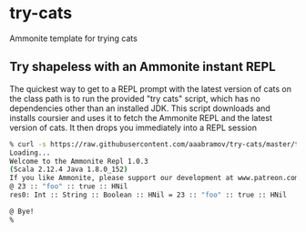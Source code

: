 # try-cats
Ammonite template for trying cats

## Try shapeless with an Ammonite instant REPL
The quickest way to get to a REPL prompt with the latest version of cats on the class path is to run the provided "try cats" script, which has no dependencies other than an installed JDK. This script downloads and installs coursier and uses it to fetch the Ammonite REPL and the latest version of cats. It then drops you immediately into a REPL session

```sh
% curl -s https://raw.githubusercontent.com/aaabramov/try-cats/master/try-cats.sh | bash
Loading...
Welcome to the Ammonite Repl 1.0.3
(Scala 2.12.4 Java 1.8.0_152)
If you like Ammonite, please support our development at www.patreon.com/lihaoyi
@ 23 :: "foo" :: true :: HNil
res0: Int :: String :: Boolean :: HNil = 23 :: "foo" :: true :: HNil

@ Bye!
%
```
